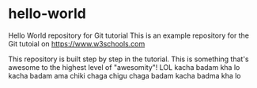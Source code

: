 # hello-world
Hello World repository for Git tutorial
This is an example repository for the Git tutoial on https://www.w3schools.com

This repository is built step by step in the tutorial.
This is something that's awesome to the highest level of "awesomity"! LOL
kacha badam kha lo kacha badam ama chiki chaga chigu chaga badam kacha badma kha lo

